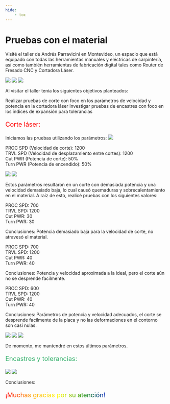```yaml
---
hide:
    - toc
---
```


# Pruebas con el material

Visité el taller de Andrés Parravicini en Montevideo, un espacio que está equipado con todas las herramientas manuales y eléctricas de carpintería, así como también herramientas de fabricación digital tales como Router de Fresado CNC y Cortadora Láser.

![](../images/PFI02/IMG-20241116-WA0009.jpg)
![](../images/PFI02/IMG-20241116-WA0010.jpg)
![](../images/PFI02/IMG-20241116-WA0011.jpg)

Al visitar el taller tenía los siguientes objetivos planteados:

Realizar pruebas de corte con foco en los parámetros de velocidad y potencia en la cortadora láser
Investigar pruebas de encastres con foco en los índices de expansión para tolerancias

<p style="font-size: 20px; color: red;">Corte láser:</p>

Iniciamos las pruebas utilizando los parámetros:
![](../images/PFI02/IMG-20241116-WA0006.jpg)

PROC SPD (Velocidad de corte): 1200<br>
TRVL SPD (Velocidad de desplazamiento entre cortes): 1200<br>
Cut PWR (Potencia de corte): 50%<br>
Turn PWR (Potencia de encendido): 50%<br>

![](../images/PFI02/IMG-20241116-WA0003.jpg)
![](../images/PFI02/IMG-20241116-WA0004.jpg)

Estos parámetros resultaron en un corte con demasiada potencia y una velocidad demasiado baja, lo cual causó quemaduras y sobrecalentamiento en el material. A raíz de esto, realicé pruebas con los siguientes valores:

PROC SPD: 700<br>
TRVL SPD: 1200<br>
Cut PWR: 30<br>
Turn PWR: 30<br>

Conclusiones: Potencia demasiado baja para la velocidad de corte, no atravesó el material.

PROC SPD: 700<br>
TRVL SPD: 1200<br>
Cut PWR: 40<br>
Turn PWR: 40<br>

Conclusiones: Potencia y velocidad aproximada a la ideal, pero el corte aún no se desprende facilmente.

PROC SPD: 600<br>
TRVL SPD: 1200<br>
Cut PWR: 40<br>
Turn PWR: 40<br>

Conclusiones: Parámetros de potencia y velocidad adecuados, el corte se desprende facilmente de la placa y no las deformaciones en el contorno son casi nulas.

![](../images/PFI02/IMG-20241116-WA0002.jpg)
![](../images/PFI02/IMG-20241116-WA0008.jpg)
![](../images/PFI02/IMG-20241116-WA0001.jpg)

De momento, me mantendré en estos últimos parámetros.

<p style="font-size: 20px; color: mediumseagreen;">Encastres y tolerancias:</p>

![](../images/PFI02/1.PNG)
![](../images/PFI02/2.PNG)


Conclusiones:

<p style="font-size: 20px"; class="rainbow">¡Muchas gracias por su atención!</p>

<meta charset="UTF-8">
    <meta name="viewport" content="width=device-width, initial-scale=1.0">
    <title>Embed YouTube Video</title>

<meta charset="UTF-8">
    <meta name="viewport" content="width=device-width, initial-scale=1.0">
    <title>Texto Arcoíris</title>
    <style>
        .rainbow {
            background: linear-gradient(to right, red, orange, yellow, green, blue, indigo, violet);
            color: transparent;
            background-clip: text;
        }
    </style>    

<html lang="en">